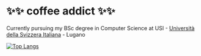 # ✨✨ coffee addict ✨✨
Currently pursuing my BSc degree in Computer Science at USI - [Università della Svizzera Italiana](https://www.usi.ch/en) - Lugano

[![Top Langs](https://github-readme-stats.vercel.app/api/top-langs/?username=AlbertCerfeda&layout=compact)](https://github.com/anuraghazra/github-readme-stats)
